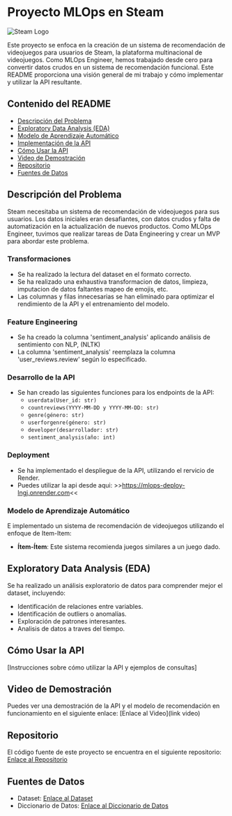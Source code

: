 # Proyecto MLOps en Steam

![Steam Logo](inserta_el_enlace_de_la_imagen_del_logo_de_Steam)

Este proyecto se enfoca en la creación de un sistema de recomendación de videojuegos para usuarios de Steam, la plataforma multinacional de videojuegos. Como MLOps Engineer, hemos trabajado desde cero para convertir datos crudos en un sistema de recomendación funcional. Este README proporciona una visión general de mi trabajo y cómo implementar y utilizar la API resultante.

## Contenido del README

- [Descripción del Problema](#descripción-del-problema)
- [Exploratory Data Analysis (EDA)](#exploratory-data-analysis-(EDA))
- [Modelo de Aprendizaje Automático](#modelo-de-aprendizaje-automático)
- [Implementación de la API](#implementación-de-la-api)
- [Cómo Usar la API](#cómo-usar-la-api)
- [Video de Demostración](#video-de-demostración)
- [Repositorio](#repositorio)
- [Fuentes de Datos](#fuentes-de-datos)

## Descripción del Problema

Steam necesitaba un sistema de recomendación de videojuegos para sus usuarios. Los datos iniciales eran desafiantes, con datos crudos y falta de automatización en la actualización de nuevos productos. Como MLOps Engineer, tuvimos que realizar tareas de Data Engineering y crear un MVP para abordar este problema.

### Transformaciones

- Se ha realizado la lectura del dataset en el formato correcto.
- Se ha realizado una exhaustiva transformacion de datos, limpieza, imputacion de datos faltantes
mapeo de emojis, etc.
- Las columnas y filas innecesarias se han eliminado para optimizar el rendimiento de la API y el entrenamiento del modelo.

### Feature Engineering

- Se ha creado la columna 'sentiment_analysis' aplicando análisis de sentimiento con NLP, (NLTK)
- La columna 'sentiment_analysis' reemplaza la columna 'user_reviews.review' según lo especificado.

### Desarrollo de la API

- Se han creado las siguientes funciones para los endpoints de la API:
  - `userdata(User_id: str)`
  - `countreviews(YYYY-MM-DD y YYYY-MM-DD: str)`
  - `genre(género: str)`
  - `userforgenre(género: str)`
  - `developer(desarrollador: str)`
  - `sentiment_analysis(año: int)`

### Deployment

- Se ha implementado el despliegue de la API, utilizando el rervicio de Render.
- Puedes utilizar la api desde aqui: >>https://mlops-deploy-lngj.onrender.com<<

### Modelo de Aprendizaje Automático

E implementado un sistema de recomendación de videojuegos utilizando el enfoque de Item-Item:

- **Ítem-Ítem**: Este sistema recomienda juegos similares a un juego dado.

## Exploratory Data Analysis (EDA)

Se ha realizado un análisis exploratorio de datos para comprender mejor el dataset, incluyendo:

- Identificación de relaciones entre variables.
- Identificación de outliers o anomalías.
- Exploración de patrones interesantes.
- Analisis de datos a traves del tiempo.

## Cómo Usar la API

[Instrucciones sobre cómo utilizar la API y ejemplos de consultas]

## Video de Demostración

Puedes ver una demostración de la API y el modelo de recomendación en funcionamiento en el siguiente enlace: [Enlace al Video](link video)

## Repositorio

El código fuente de este proyecto se encuentra en el siguiente repositorio: [Enlace al Repositorio](inserta_el_enlace_del_repositorio)

## Fuentes de Datos

- Dataset: [Enlace al Dataset](inserta_el_enlace_del_dataset)
- Diccionario de Datos: [Enlace al Diccionario de Datos](inserta_el_enlace_del_diccionario_de_datos)
